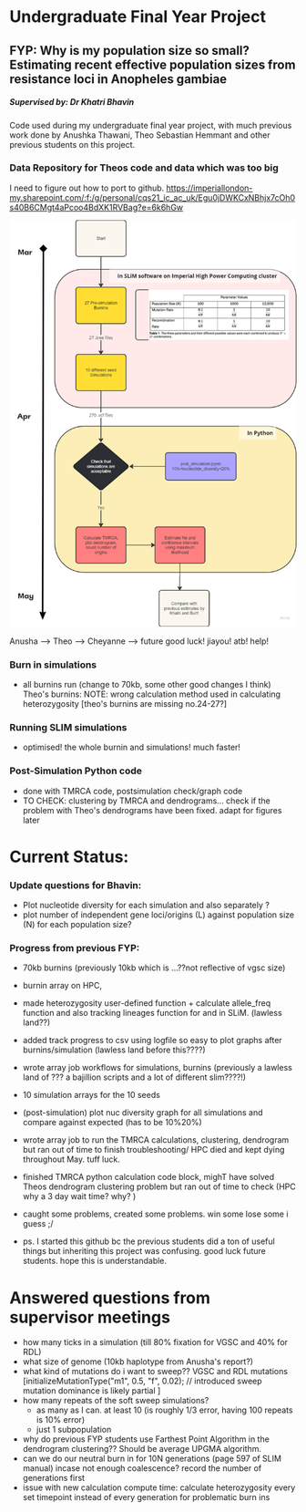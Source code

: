 # Undergraduate Final Year Project
## FYP: Why is my population size so small? Estimating recent effective population sizes from resistance loci in Anopheles gambiae

##### Supervised by: Dr Khatri Bhavin

Code used during my undergraduate final year project, with much previous work done by Anushka Thawani, Theo Sebastian Hemmant and other previous students on this project.

### Data Repository for Theos code and data which was too big
I need to figure out how to port to github. 
https://imperiallondon-my.sharepoint.com/:f:/g/personal/cqs21_ic_ac_uk/Egu0jDWKCxNBhjx7cOh0s40B6CMgt4aPcoo4BdXK1RVBag?e=6k6hGw


![alt text](image-2.png)

Anusha --> Theo --> Cheyanne --> future
good luck! jiayou! atb! help! 

### Burn in simulations
- all burnins run (change to 70kb, some other good changes I think)
Theo's burnins: NOTE: wrong calculation method used in calculating heterozygosity [theo's burnins are missing no.24-27?]

### Running SLIM simulations
- optimised! the whole burnin and simulations! much faster!

### Post-Simulation Python code
- done with TMRCA code, postsimulation check/graph code
- TO CHECK: clustering by TMRCA and dendrograms... check if the problem with Theo's dendrograms have been fixed. adapt for figures later



# Current Status: 
### Update questions for Bhavin:
-  Plot nucleotide diversity for each simulation and also separately ?
- plot number of independent gene loci/origins (L) against population size (N) for each population size?


### Progress from previous FYP:
- 70kb burnins (previously 10kb which is ...??not reflective of vgsc size)
- burnin array on HPC, 
- made heterozygosity user-defined function + calculate allele_freq function and also tracking lineages function for and in SLiM. (lawless land??)
- added track progress to csv using logfile so easy to plot graphs after burnins/simulation (lawless land before this????)
- wrote array job workflows for simulations, burnins (previously a lawless land of ??? a bajillion scripts and a lot of different slim????!)
- 10 simulation arrays for the 10 seeds
- (post-simulation) plot nuc diversity graph for all simulations and compare against expected (has to be 10%<nuc diversity>20%)
- wrote array job to run the TMRCA calculations, clustering, dendrogram but ran out of time to finish troubleshooting/ HPC died and kept dying throughout May. tuff luck.
- finished TMRCA python calculation code block, mighT have solved Theos dendrogram clustering problem but ran out of time to check (HPC why a 3 day wait time? why? )

- caught some problems, created some problems. win some lose some i guess ;/ 
- ps. I started this github bc the previous students did a ton of useful things but inheriting this project was confusing. good luck future students. hope this is understandable.



# Answered questions from supervisor meetings
- how many ticks in a simulation (till 80% fixation for VGSC and 40% for RDL)
- what size of genome  (10kb haplotype from Anusha's report?)
- what kind of mutations do i want to sweep?? VGSC and RDL mutations [initializeMutationType("m1", 0.5, "f", 0.02); // introduced sweep mutation dominance is likely partial ]
- how many repeats of the soft sweep simulations? 
    - as many as I can. at least 10 (is roughly 1/3 error, having 100 repeats is 10% error)
    - just 1 subpopulation
- why do previous FYP students use Farthest Point Algorithm in the dendrogram clustering?? Should be average UPGMA algorithm.
- can we do our neutral burn in for 10N generations (page 597 of SLIM manual) incase not enough coalescence? record the number of generations first
- issue with new calculation compute time: calculate heterozygosity every set timepoint instead of every generation for problematic burn ins
